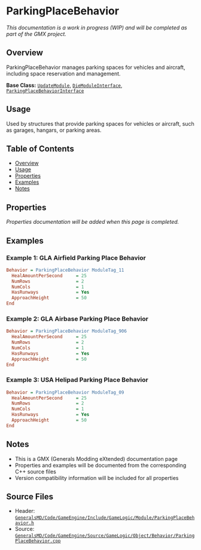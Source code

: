 # ParkingPlaceBehavior

*This documentation is a work in progress (WIP) and will be completed as part of the GMX project.*

## Overview

ParkingPlaceBehavior manages parking spaces for vehicles and aircraft, including space reservation and management.

**Base Class:** [`UpdateModule`](../../GeneralsMD/Code/GameEngine/Include/GameLogic/Module/UpdateModule.h), [`DieModuleInterface`](../../GeneralsMD/Code/GameEngine/Include/GameLogic/Module/DieModule.h), [`ParkingPlaceBehaviorInterface`](../../GeneralsMD/Code/GameEngine/Include/GameLogic/Module/ParkingPlaceBehavior.h)

## Usage

Used by structures that provide parking spaces for vehicles or aircraft, such as garages, hangars, or parking areas.

## Table of Contents

- [Overview](#overview)
- [Usage](#usage)
- [Properties](#properties)
- [Examples](#examples)
- [Notes](#notes)

## Properties

*Properties documentation will be added when this page is completed.*

## Examples

### Example 1: GLA Airfield Parking Place Behavior
```ini
Behavior = ParkingPlaceBehavior ModuleTag_11
  HealAmountPerSecond     = 25
  NumRows                 = 2
  NumCols                 = 1
  HasRunways              = Yes
  ApproachHeight          = 50
End
```

### Example 2: GLA Airbase Parking Place Behavior
```ini
Behavior = ParkingPlaceBehavior ModuleTag_906
  HealAmountPerSecond     = 25
  NumRows                 = 2
  NumCols                 = 1
  HasRunways              = Yes
  ApproachHeight          = 50
End
```

### Example 3: USA Helipad Parking Place Behavior
```ini
Behavior = ParkingPlaceBehavior ModuleTag_09
  HealAmountPerSecond     = 25
  NumRows                 = 2
  NumCols                 = 1
  HasRunways              = Yes
  ApproachHeight          = 50
End
```

## Notes

- This is a GMX (Generals Modding eXtended) documentation page
- Properties and examples will be documented from the corresponding C++ source files
- Version compatibility information will be included for all properties

## Source Files

- Header: [`GeneralsMD/Code/GameEngine/Include/GameLogic/Module/ParkingPlaceBehavior.h`](../../GeneralsMD/Code/GameEngine/Include/GameLogic/Module/ParkingPlaceBehavior.h)
- Source: [`GeneralsMD/Code/GameEngine/Source/GameLogic/Object/Behavior/ParkingPlaceBehavior.cpp`](../../GeneralsMD/Code/GameEngine/Source/GameLogic/Object/Behavior/ParkingPlaceBehavior.cpp)
